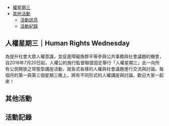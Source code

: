 - [權星期三](../../../index.html@p=6259.html)
- [其他活動](index.html#)
    - [活動訊息](../../../index.html@p=2827.html)
    - [活動紀錄](../event_report/index.html)
## 人權星期三｜Human Rights Wednesday

為提升社會大眾人權意識，並促進障礙族群平等參與公共事務與社會議題的機會，自2016年7月20日起，人權公約施行監督聯盟固定舉行「人權星期三」此一向所有公民開放之常態型講座活動，就各式各樣的人權與社會議題進行交流與討論。每個月的第一與第三個星期三晚上，將有不同形式的人權講座與討論，歡迎大家一起來！
## 其他活動

## 活動記錄

